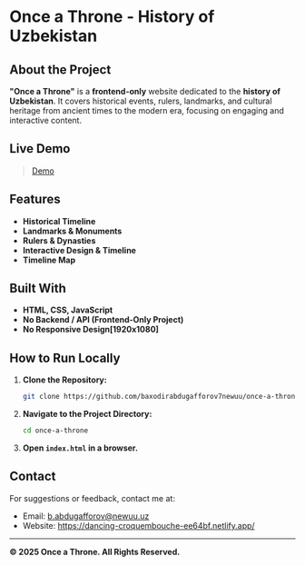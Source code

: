 # Once a Throne - History of Uzbekistan

##  About the Project
**"Once a Throne"** is a **frontend-only** website dedicated to the **history of Uzbekistan**. It covers historical events, rulers, 
landmarks, and cultural heritage from ancient times to the modern era, focusing on engaging and interactive content.

##  Live Demo
> [Demo](https://dancing-croquembouche-ee64bf.netlify.app/)

##  Features
- **Historical Timeline**
- **Landmarks & Monuments** 
- **Rulers & Dynasties** 
- **Interactive Design & Timeline**
- **Timeline Map**

##  Built With
- **HTML, CSS, JavaScript**
- **No Backend / API (Frontend-Only Project)**
- **No Responsive Design[1920x1080]**

## How to Run Locally
1. **Clone the Repository:**
   ```sh
   git clone https://github.com/baxodirabdugafforov7newuu/once-a-throne.git
   ```
2. **Navigate to the Project Directory:**
   ```sh
   cd once-a-throne
   ```
3. **Open `index.html` in a browser.**

## Contact
For suggestions or feedback, contact me at:
- Email: b.abdugafforov@newuu.uz
- Website: https://dancing-croquembouche-ee64bf.netlify.app/

---
**© 2025 Once a Throne. All Rights Reserved.**
